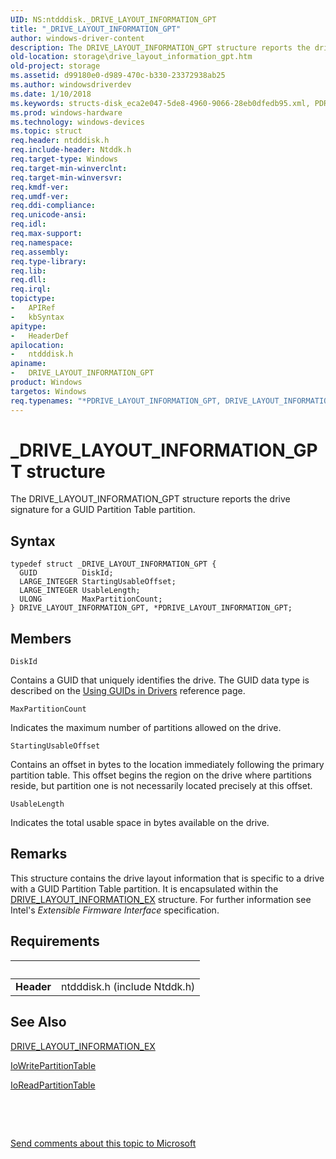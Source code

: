 ```yaml
---
UID: NS:ntdddisk._DRIVE_LAYOUT_INFORMATION_GPT
title: "_DRIVE_LAYOUT_INFORMATION_GPT"
author: windows-driver-content
description: The DRIVE_LAYOUT_INFORMATION_GPT structure reports the drive signature for a GUID Partition Table partition.
old-location: storage\drive_layout_information_gpt.htm
old-project: storage
ms.assetid: d99180e0-d989-470c-b330-23372938ab25
ms.author: windowsdriverdev
ms.date: 1/10/2018
ms.keywords: structs-disk_eca2e047-5de8-4960-9066-28eb0dfedb95.xml, PDRIVE_LAYOUT_INFORMATION_GPT, PDRIVE_LAYOUT_INFORMATION_GPT structure pointer [Storage Devices], ntdddisk/DRIVE_LAYOUT_INFORMATION_GPT, *PDRIVE_LAYOUT_INFORMATION_GPT, DRIVE_LAYOUT_INFORMATION_GPT structure [Storage Devices], _DRIVE_LAYOUT_INFORMATION_GPT, ntdddisk/PDRIVE_LAYOUT_INFORMATION_GPT, storage.drive_layout_information_gpt, DRIVE_LAYOUT_INFORMATION_GPT
ms.prod: windows-hardware
ms.technology: windows-devices
ms.topic: struct
req.header: ntdddisk.h
req.include-header: Ntddk.h
req.target-type: Windows
req.target-min-winverclnt: 
req.target-min-winversvr: 
req.kmdf-ver: 
req.umdf-ver: 
req.ddi-compliance: 
req.unicode-ansi: 
req.idl: 
req.max-support: 
req.namespace: 
req.assembly: 
req.type-library: 
req.lib: 
req.dll: 
req.irql: 
topictype:
-	APIRef
-	kbSyntax
apitype:
-	HeaderDef
apilocation:
-	ntdddisk.h
apiname:
-	DRIVE_LAYOUT_INFORMATION_GPT
product: Windows
targetos: Windows
req.typenames: "*PDRIVE_LAYOUT_INFORMATION_GPT, DRIVE_LAYOUT_INFORMATION_GPT"
---
```


# _DRIVE_LAYOUT_INFORMATION_GPT structure
The DRIVE_LAYOUT_INFORMATION_GPT structure reports the drive signature for a GUID Partition Table partition.

## Syntax
````
typedef struct _DRIVE_LAYOUT_INFORMATION_GPT {
  GUID          DiskId;
  LARGE_INTEGER StartingUsableOffset;
  LARGE_INTEGER UsableLength;
  ULONG         MaxPartitionCount;
} DRIVE_LAYOUT_INFORMATION_GPT, *PDRIVE_LAYOUT_INFORMATION_GPT;
````

## Members


`DiskId`

Contains a GUID that uniquely identifies the drive. The GUID data type is described on the <a href="https://msdn.microsoft.com/library/windows/hardware/ff565392">Using GUIDs in Drivers</a> reference page.

`MaxPartitionCount`

Indicates the maximum number of partitions allowed on the drive.

`StartingUsableOffset`

Contains an offset in bytes to the location immediately following the primary partition table. This offset begins the region on the drive where partitions reside, but partition one is not necessarily located precisely at this offset.

`UsableLength`

Indicates the total usable space in bytes available on the drive.

## Remarks
This structure contains the drive layout information that is specific to a drive with a GUID Partition Table partition. It is encapsulated within the <a href="..\ntdddisk\ns-ntdddisk-_drive_layout_information_ex.md">DRIVE_LAYOUT_INFORMATION_EX</a> structure. For further information see Intel's <i>Extensible Firmware Interface</i> specification.

## Requirements
| &nbsp; | &nbsp; |
| ---- |:---- |
| **Header** | ntdddisk.h (include Ntddk.h) |

## See Also

<a href="..\ntdddisk\ns-ntdddisk-_drive_layout_information_ex.md">DRIVE_LAYOUT_INFORMATION_EX</a>



<a href="..\ntddk\nf-ntddk-iowritepartitiontable.md">IoWritePartitionTable</a>



<a href="..\ntddk\nf-ntddk-ioreadpartitiontable.md">IoReadPartitionTable</a>



 

 

<a href="mailto:wsddocfb@microsoft.com?subject=Documentation%20feedback [storage\storage]:%20DRIVE_LAYOUT_INFORMATION_GPT structure%20 RELEASE:%20(1/10/2018)&amp;body=%0A%0APRIVACY STATEMENT%0A%0AWe use your feedback to improve the documentation. We don't use your email address for any other purpose, and we'll remove your email address from our system after the issue that you're reporting is fixed. While we're working to fix this issue, we might send you an email message to ask for more info. Later, we might also send you an email message to let you know that we've addressed your feedback.%0A%0AFor more info about Microsoft's privacy policy, see http://privacy.microsoft.com/en-us/default.aspx." title="Send comments about this topic to Microsoft">Send comments about this topic to Microsoft</a>
